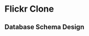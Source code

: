 # Flickr Clone

## Database Schema Design

[flickr-database-schema]: https://i.imgur.com/kxu0RIG.png
